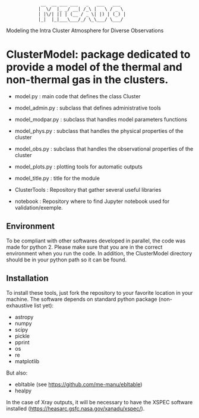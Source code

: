                  __  __ ___ ___   _   ___   ___                 
                |  \/  |_ _/ __| /_\ |   \ / _ \                
                | |\/| || | (__ / _ \| |) | (_) |               
                |_|  |_|___\___/_/ \_\___/ \___/                   
		
 Modeling the Intra Cluster Atmosphere for Diverse Observations 
 
# ClusterModel: package dedicated to provide a model of the thermal and non-thermal gas in the clusters. 
                                                            
- model.py : 
	main code that defines the class Cluster
    
- model_admin.py : 
        subclass that defines administrative tools
   
- model_modpar.py : 
        subclass that handles model parameters functions 
        
- model_phys.py : 
    subclass that handles the physical properties of the cluster
    
- model_obs.py : 
    subclass that handles the observational properties of the cluster
    
- model_plots.py : 
        plotting tools for automatic outputs

- model_title.py : 
	title for the module

- ClusterTools :
    Repository that gather several useful libraries

- notebook :
	Repository where to find Jupyter notebook used for validation/exemple. 

## Environment
To be compliant with other softwares developed in parallel, the code was made for python 2. Please make sure that you are in the correct environment when you run the code.
In addition, the ClusterModel directory should be in your python path so it can be found.

## Installation
To install these tools, just fork the repository to your favorite location in your machine.
The software depends on standard python package (non-exhaustive list yet):
- astropy
- numpy
- scipy
- pickle
- pprint
- os
- re
- matplotlib

But also:
- ebltable (see https://github.com/me-manu/ebltable)
- healpy

In the case of Xray outputs, it will be necessary to have the XSPEC software installed (https://heasarc.gsfc.nasa.gov/xanadu/xspec/).
